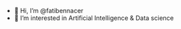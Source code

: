 - 👋 Hi, I’m @fatibennacer
- 👀 I’m interested in Artificial Intelligence & Data science
<!---
fatibennacer/fatibennacer is a ✨ special ✨ repository because its `README.md` (this file) appears on your GitHub profile.
You can click the Preview link to take a look at your changes.
--->
